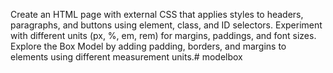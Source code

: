 Create an HTML page with external CSS that applies styles to headers, paragraphs, and buttons using element, class, and ID selectors.
 Experiment with different units (px, %, em, rem) for margins, paddings, and font sizes.
 Explore the Box Model by adding padding, borders, and margins to elements using different measurement units.# modelbox
